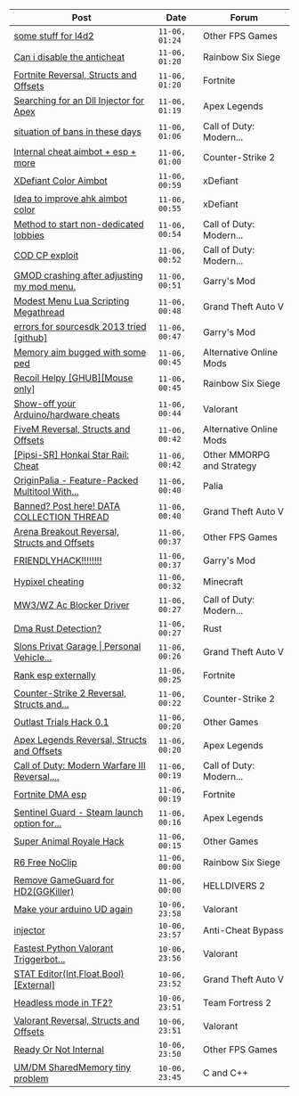 |Post|Date|Forum|
|----|----|-----|
|[some stuff for l4d2](https://www.unknowncheats.me/forum/other-fps-games/181424-stuff-l4d2.html)|`11-06, 01:24`|Other FPS Games|
|[Can i disable the anticheat](https://www.unknowncheats.me/forum/rainbow-six-siege/641383-disable-anticheat.html)|`11-06, 01:20`|Rainbow Six Siege|
|[Fortnite Reversal, Structs and Offsets](https://www.unknowncheats.me/forum/fortnite/235061-fortnite-reversal-structs-offsets.html)|`11-06, 01:20`|Fortnite|
|[Searching for an Dll Injector for Apex](https://www.unknowncheats.me/forum/apex-legends/641388-searching-dll-injector-apex.html)|`11-06, 01:19`|Apex Legends|
|[situation of bans in these days](https://www.unknowncheats.me/forum/call-of-duty-modern-warfare/641258-situation-bans-days.html)|`11-06, 01:06`|Call of Duty: Modern...|
|[Internal cheat aimbot + esp + more](https://www.unknowncheats.me/forum/counter-strike-2-a/629770-internal-cheat-aimbot-esp.html)|`11-06, 01:00`|Counter-Strike 2|
|[XDefiant Color Aimbot](https://www.unknowncheats.me/forum/xdefiant/638577-xdefiant-color-aimbot.html)|`11-06, 00:59`|xDefiant|
|[Idea to improve ahk aimbot color](https://www.unknowncheats.me/forum/xdefiant/641122-idea-improve-ahk-aimbot-color.html)|`11-06, 00:55`|xDefiant|
|[Method to start non-dedicated lobbies](https://www.unknowncheats.me/forum/call-of-duty-modern-warfare-ii/641300-method-start-dedicated-lobbies.html)|`11-06, 00:54`|Call of Duty: Modern...|
|[COD CP exploit](https://www.unknowncheats.me/forum/call-of-duty-modern-warfare-iii/616611-cod-cp-exploit.html)|`11-06, 00:52`|Call of Duty: Modern...|
|[GMOD crashing after adjusting my mod menu.](https://www.unknowncheats.me/forum/garry-s-mod/640954-gmod-crashing-adjusting-mod-menu.html)|`11-06, 00:51`|Garry's Mod|
|[Modest Menu Lua Scripting Megathread](https://www.unknowncheats.me/forum/grand-theft-auto-v/463868-modest-menu-lua-scripting-megathread.html)|`11-06, 00:48`|Grand Theft Auto V|
|[errors for sourcesdk 2013 tried \[github\]](https://www.unknowncheats.me/forum/garry-s-mod/641184-errors-sourcesdk-2013-tried-github.html)|`11-06, 00:47`|Garry's Mod|
|[Memory aim bugged with some ped](https://www.unknowncheats.me/forum/alternative-online-mods/641276-memory-aim-bugged-ped.html)|`11-06, 00:45`|Alternative Online Mods|
|[Recoil Helpy \[GHUB\]\[Mouse only\]](https://www.unknowncheats.me/forum/rainbow-six-siege/610096-recoil-helpy-ghub-mouse.html)|`11-06, 00:45`|Rainbow Six Siege|
|[Show-off your Arduino/hardware cheats](https://www.unknowncheats.me/forum/valorant/641302-arduino-hardware-cheats.html)|`11-06, 00:44`|Valorant|
|[FiveM Reversal, Structs and Offsets](https://www.unknowncheats.me/forum/alternative-online-mods/340232-fivem-reversal-structs-offsets.html)|`11-06, 00:42`|Alternative Online Mods|
|[\[Pipsi-SR\] Honkai Star Rail: Cheat](https://www.unknowncheats.me/forum/other-mmorpg-and-strategy/629572-pipsi-sr-honkai-star-rail-cheat.html)|`11-06, 00:42`|Other MMORPG and Strategy|
|[OriginPalia - Feature-Packed Multitool With...](https://www.unknowncheats.me/forum/palia/636934-originpalia-feature-packed-multitool-imagine.html)|`11-06, 00:40`|Palia|
|[Banned? Post here! DATA COLLECTION THREAD](https://www.unknowncheats.me/forum/grand-theft-auto-v/165200-banned-post-data-collection-thread.html)|`11-06, 00:40`|Grand Theft Auto V|
|[Arena Breakout Reversal, Structs and Offsets](https://www.unknowncheats.me/forum/other-fps-games/636170-arena-breakout-reversal-structs-offsets.html)|`11-06, 00:37`|Other FPS Games|
|[FRIENDLYHACK!!!!!!!!](https://www.unknowncheats.me/forum/garry-s-mod/641237-friendlyhack.html)|`11-06, 00:37`|Garry's Mod|
|[Hypixel cheating](https://www.unknowncheats.me/forum/minecraft/641401-hypixel-cheating.html)|`11-06, 00:32`|Minecraft|
|[MW3/WZ Ac Blocker Driver](https://www.unknowncheats.me/forum/call-of-duty-modern-warfare-iii/636913-mw3-wz-ac-blocker-driver.html)|`11-06, 00:27`|Call of Duty: Modern...|
|[Dma Rust Detection?](https://www.unknowncheats.me/forum/rust/640975-dma-rust-detection.html)|`11-06, 00:27`|Rust|
|[Slons Privat Garage \| Personal Vehicle...](https://www.unknowncheats.me/forum/grand-theft-auto-v/612605-slons-privat-garage-personal-vehicle-spawner-swapper.html)|`11-06, 00:26`|Grand Theft Auto V|
|[Rank esp externally](https://www.unknowncheats.me/forum/fortnite/641400-rank-esp-externally.html)|`11-06, 00:25`|Fortnite|
|[Counter-Strike 2 Reversal, Structs and...](https://www.unknowncheats.me/forum/counter-strike-2-a/576077-counter-strike-2-reversal-structs-offsets.html)|`11-06, 00:22`|Counter-Strike 2|
|[Outlast Trials Hack 0.1](https://www.unknowncheats.me/forum/other-games/630951-outlast-trials-hack-0-1-a.html)|`11-06, 00:20`|Other Games|
|[Apex Legends Reversal, Structs and Offsets](https://www.unknowncheats.me/forum/apex-legends/319804-apex-legends-reversal-structs-offsets.html)|`11-06, 00:20`|Apex Legends|
|[Call of Duty: Modern Warfare III Reversal,...](https://www.unknowncheats.me/forum/call-of-duty-modern-warfare-iii/605287-call-duty-modern-warfare-iii-reversal-structs-offsets.html)|`11-06, 00:19`|Call of Duty: Modern...|
|[Fortnite DMA esp](https://www.unknowncheats.me/forum/fortnite/640513-fortnite-dma-esp.html)|`11-06, 00:19`|Fortnite|
|[Sentinel Guard - Steam launch option for...](https://www.unknowncheats.me/forum/apex-legends/641085-sentinel-guard-steam-launch-option-protection.html)|`11-06, 00:16`|Apex Legends|
|[Super Animal Royale Hack](https://www.unknowncheats.me/forum/other-games/465314-super-animal-royale-hack.html)|`11-06, 00:15`|Other Games|
|[R6 Free NoClip](https://www.unknowncheats.me/forum/rainbow-six-siege/640099-r6-free-noclip.html)|`11-06, 00:00`|Rainbow Six Siege|
|[Remove GameGuard for HD2(GGKiller)](https://www.unknowncheats.me/forum/helldivers-2-a/636907-remove-gameguard-hd2-ggkiller.html)|`11-06, 00:00`|HELLDIVERS 2|
|[Make your arduino UD again](https://www.unknowncheats.me/forum/valorant/641022-arduino-ud.html)|`10-06, 23:58`|Valorant|
|[injector](https://www.unknowncheats.me/forum/anti-cheat-bypass/641391-injector.html)|`10-06, 23:57`|Anti-Cheat Bypass|
|[Fastest Python Valorant Triggerbot...](https://www.unknowncheats.me/forum/valorant/641020-fastest-python-valorant-triggerbot-fr-fr-fr-addon.html)|`10-06, 23:56`|Valorant|
|[STAT Editor(Int,Float,Bool)\[External\]](https://www.unknowncheats.me/forum/grand-theft-auto-v/476043-stat-editor-int-float-bool-external.html)|`10-06, 23:52`|Grand Theft Auto V|
|[Headless mode in TF2?](https://www.unknowncheats.me/forum/team-fortress-2-a/641039-headless-mode-tf2.html)|`10-06, 23:51`|Team Fortress 2|
|[Valorant Reversal, Structs and Offsets](https://www.unknowncheats.me/forum/valorant/385792-valorant-reversal-structs-offsets.html)|`10-06, 23:51`|Valorant|
|[Ready Or Not Internal](https://www.unknowncheats.me/forum/other-fps-games/641343-ready-internal.html)|`10-06, 23:50`|Other FPS Games|
|[UM/DM SharedMemory tiny problem](https://www.unknowncheats.me/forum/c-and-c-/641387-um-dm-sharedmemory-tiny.html)|`10-06, 23:45`|C and C++|
